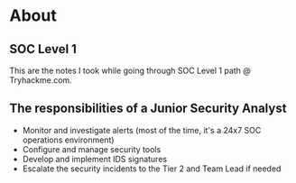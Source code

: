 # About

## SOC Level 1

This are the notes I took while going through SOC Level 1 path @ Tryhackme.com.


## The responsibilities of a Junior Security Analyst

-   Monitor and investigate alerts (most of the time, it's a 24x7 SOC operations environment)
-   Configure and manage security tools
-   Develop and implement IDS signatures
-   Escalate the security incidents to the Tier 2 and Team Lead if needed
